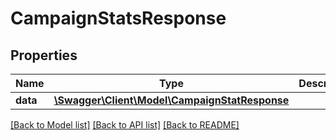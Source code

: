 # CampaignStatsResponse

## Properties
Name | Type | Description | Notes
------------ | ------------- | ------------- | -------------
**data** | [**\Swagger\Client\Model\CampaignStatResponse**](CampaignStatResponse.md) |  | 

[[Back to Model list]](../../README.md#documentation-for-models) [[Back to API list]](../../README.md#documentation-for-api-endpoints) [[Back to README]](../../README.md)

